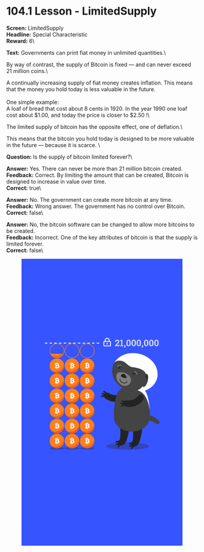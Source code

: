 # 104.1 Lesson - LimitedSupply

**Screen:** LimitedSupply\
**Headline:** Special Characteristic\
**Reward:** 6\

**Text:** Governments can print fiat money in unlimited quantities.\


By way of contrast, the supply of Bitcoin is fixed — and can never exceed 21 million coins.\


A continually increasing supply of fiat money creates inflation. This means that the money you hold today is less valuable in the future.\
\
One simple example:\
A loaf of bread that cost about 8 cents in 1920. In the year 1990 one loaf cost about $1.00, and today the price is closer to $2.50 !\


The limited supply of bitcoin has the opposite effect, one of deflation.\


This means that the bitcoin you hold today is designed to be more valuable in the future — because it is scarce.
\

**Question:** Is the supply of bitcoin limited forever?\

**Answer:** Yes. There can never be more than 21 million bitcoin created.\
**Feedback:** Correct. By limiting the amount that can be created, Bitcoin is designed to increase in value over time.\
**Correct:** true\

**Answer:** No. The government can create more bitcoin at any time.\
**Feedback:** Wrong answer. The government has no control over Bitcoin.\
**Correct:** false\

**Answer:** No, the bitcoin software can be changed to allow more bitcoins to be created.\
**Feedback:** Incorrect. One of the key attributes of bitcoin is that the supply is limited forever.\
**Correct:** false\


<figure><img src="../.gitbook/assets/image (14).png" alt=""><figcaption></figcaption></figure>

